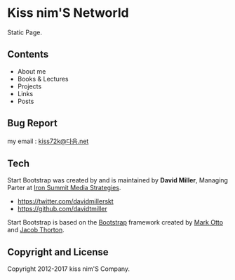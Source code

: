 # Kiss nim'S Networld

Static Page.

## Contents

* About me
* Books & Lectures
* Projects
* Links
* Posts

## Bug Report

my email : kiss72k@다음.net

## Tech

Start Bootstrap was created by and is maintained by **David Miller**, Managing Parter at [Iron Summit Media Strategies](http://www.ironsummitmedia.com/).

* https://twitter.com/davidmillerskt
* https://github.com/davidtmiller

Start Bootstrap is based on the [Bootstrap](http://getbootstrap.com/) framework created by [Mark Otto](https://twitter.com/mdo) and [Jacob Thorton](https://twitter.com/fat).

## Copyright and License

Copyright 2012-2017 kiss nim'S Company. 